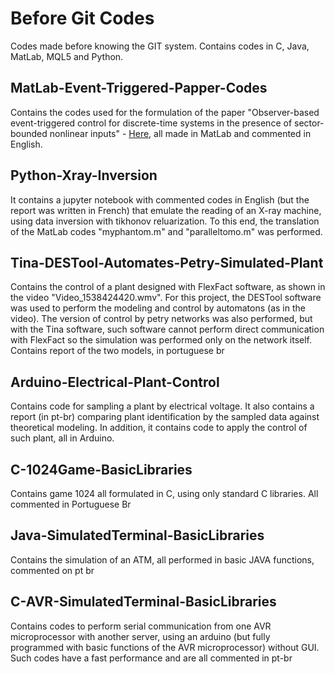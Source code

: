# Before Git Codes
 Codes made before knowing the GIT system. Contains codes in C, Java, MatLab, MQL5 and Python.
 
## MatLab-Event-Triggered-Papper-Codes
Contains the codes used for the formulation of the paper "Observer-based event-triggered control for discrete-time systems in the presence of sector-bounded nonlinear inputs" - [Here](https://www.researchgate.net/publication/336485500_Observer-based_event-triggered_control_for_discrete-time_systems_in_the_presence_of_sector-bounded_nonlinear_inputs), all made in MatLab and commented in English.

## Python-Xray-Inversion

It contains a jupyter notebook with commented codes in English (but the report was written in French) that emulate the reading of an X-ray machine, using data inversion with tikhonov reluarization. To this end, the translation of the MatLab codes "myphantom.m" and "paralleltomo.m" was performed.

## Tina-DESTool-Automates-Petry-Simulated-Plant

Contains the control of a plant designed with FlexFact software, as shown in the video "Video_1538424420.wmv". For this project, the DESTool software was used to perform the modeling and control by automatons (as in the video). The version of control by petry networks was also performed, but with the Tina software, such software cannot perform direct communication with FlexFact so the simulation was performed only on the network itself. Contains report of the two models, in portuguese br

## Arduino-Electrical-Plant-Control

Contains code for sampling a plant by electrical voltage. It also contains a report (in pt-br) comparing plant identification by the sampled data against theoretical modeling. In addition, it contains code to apply the control of such plant, all in Arduino.

## C-1024Game-BasicLibraries

Contains game 1024 all formulated in C, using only standard C libraries. All commented in Portuguese Br

## Java-SimulatedTerminal-BasicLibraries

Contains the simulation of an ATM, all performed in basic JAVA functions, commented on pt br

## C-AVR-SimulatedTerminal-BasicLibraries

Contains codes to perform serial communication from one AVR microprocessor with another server, using an arduino (but fully programmed with basic functions of the AVR microprocessor) without GUI. Such codes have a fast performance and are all commented in pt-br



